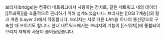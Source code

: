 브리지(bridge)는 컴퓨터 네트워크에서 사용하는 장치로, 같은 네트워크 내의 데이터 [[트래픽]]을 효율적으로 관리하기 위해 설계되었습니다. 브리지는 [[OSI 7계층]]의 링크 계층 (Layer 2)에서 작동합니다. 브리지는 서로 다른 LAN을 하나의 통신망으로 구축할 때 쓰이기도 합니다. 현대 네트워크에서는 브리지의 기능이 [[스위치]]에 통합되어 브리지 자체의 사용이 줄어들었습니다.